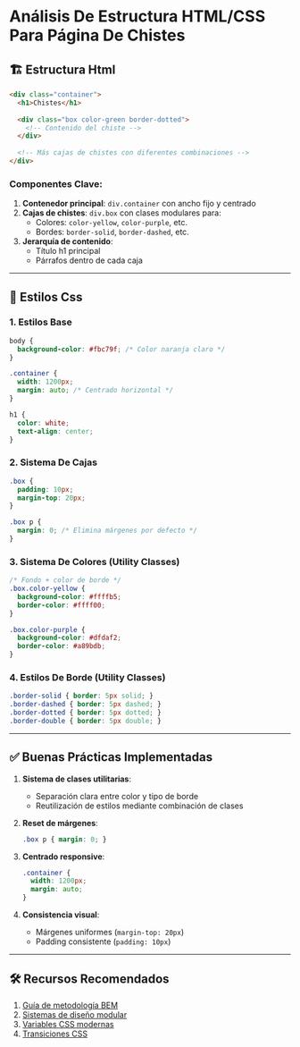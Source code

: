 # Análisis De Estructura HTML/CSS Para Página De Chistes

## 🏗️ Estructura Html

```html
<div class="container">
  <h1>Chistes</h1>
  
  <div class="box color-green border-dotted">
    <!-- Contenido del chiste -->
  </div>
  
  <!-- Más cajas de chistes con diferentes combinaciones -->
</div>
```

### Componentes Clave:

1. **Contenedor principal**: `div.container` con ancho fijo y centrado
2. **Cajas de chistes**: `div.box` con clases modulares para:
   - Colores: `color-yellow`, `color-purple`, etc.
   - Bordes: `border-solid`, `border-dashed`, etc.
3. **Jerarquía de contenido**:
   - Título h1 principal
   - Párrafos dentro de cada caja

---

## 🎨 Estilos Css

### 1. Estilos Base

```css
body {
  background-color: #fbc79f; /* Color naranja claro */
}

.container {
  width: 1200px;
  margin: auto; /* Centrado horizontal */
}

h1 {
  color: white;
  text-align: center;
}
```

### 2. Sistema De Cajas

```css
.box {
  padding: 10px;
  margin-top: 20px;
}

.box p {
  margin: 0; /* Elimina márgenes por defecto */
}
```

### 3. Sistema De Colores (Utility Classes)

```css
/* Fondo + color de borde */
.box.color-yellow {
  background-color: #ffffb5;
  border-color: #ffff00;
}

.box.color-purple {
  background-color: #dfdaf2;
  border-color: #a89bdb;
}
```

### 4. Estilos De Borde (Utility Classes)

```css
.border-solid { border: 5px solid; }
.border-dashed { border: 5px dashed; }
.border-dotted { border: 5px dotted; }
.border-double { border: 5px double; }
```

---

## ✅ Buenas Prácticas Implementadas

1. **Sistema de clases utilitarias**:
   - Separación clara entre color y tipo de borde
   - Reutilización de estilos mediante combinación de clases

2. **Reset de márgenes**:

   ```css
   .box p { margin: 0; }
   ```

3. **Centrado responsive**:

   ```css
   .container {
     width: 1200px;
     margin: auto;
   }
   ```

4. **Consistencia visual**:
   - Márgenes uniformes (`margin-top: 20px`)
   - Padding consistente (`padding: 10px`)

---

## 🛠️ Recursos Recomendados

1. [Guía de metodología BEM](https://en.bem.info/methodology/)
2. [Sistemas de diseño modular](https://atomicdesign.bradfrost.com/)
3. [Variables CSS modernas](https://developer.mozilla.org/es/docs/Web/CSS/Using_CSS_custom_properties)
4. [Transiciones CSS](https://css-tricks.com/almanac/properties/t/transition/)
